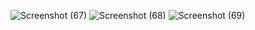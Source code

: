![Screenshot (67)](https://user-images.githubusercontent.com/124888307/221454067-c4e7855e-7c9a-4fd7-97b2-f582a206cd87.png)
![Screenshot (68)](https://user-images.githubusercontent.com/124888307/221454077-4b0ccd47-baae-421f-8e70-96ed37ed7299.png)
![Screenshot (69)](https://user-images.githubusercontent.com/124888307/221454086-eccdf874-031f-4b46-bc2a-90e384726dcf.png)
